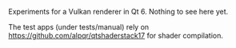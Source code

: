 Experiments for a Vulkan renderer in Qt 6. Nothing to see here yet.

The test apps (under tests/manual) rely on https://github.com/alpqr/qtshaderstack17 for shader compilation.
